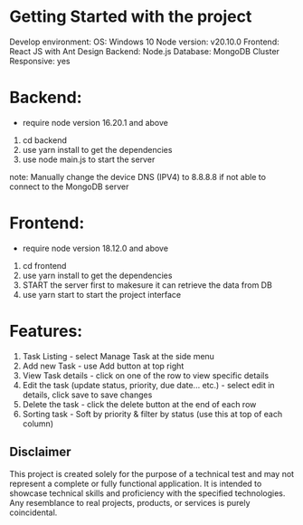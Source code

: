 # Getting Started with the project 
Develop environment: 
OS: Windows 10 
Node version: v20.10.0
Frontend: React JS with Ant Design
Backend: Node.js
Database: MongoDB Cluster
Responsive: yes

# Backend: 
- require node version 16.20.1 and above
1. cd backend
2. use yarn install to get the dependencies
3. use node main.js to start the server

note: Manually change the device DNS (IPV4) to 8.8.8.8 if not able to connect to the MongoDB server

# Frontend: 
- require node version 18.12.0 and above
1. cd frontend
2. use yarn install to get the dependencies
3. START the server first to makesure it can retrieve the data from DB
3. use yarn start to start the project interface

# Features: 
1. Task Listing - select Manage Task at the side menu
2. Add new Task - use Add button at top right
3. View Task details - click on one of the row to view specific details
4. Edit the task (update status, priority, due date... etc.) - select edit in details, click save to save changes
5. Delete the task - click the delete button at the end of each row
6. Sorting task - Soft by priority & filter by status (use this at top of each column)

## Disclaimer
This project is created solely for the purpose of a technical test and may not represent a complete or fully functional application. It is intended to showcase technical skills and proficiency with the specified technologies. Any resemblance to real projects, products, or services is purely coincidental.